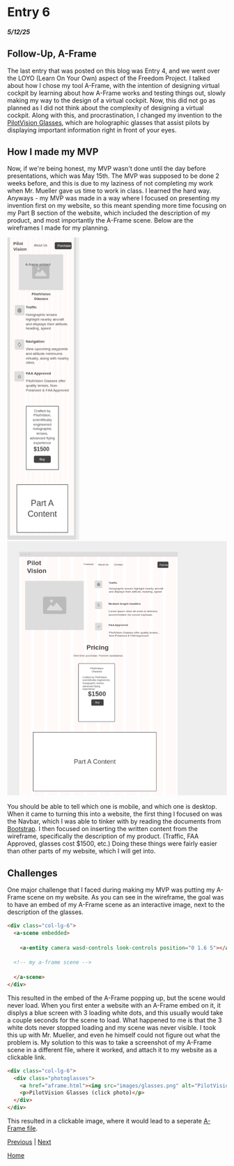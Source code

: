 # Entry 6
##### 5/12/25

## Follow-Up, A-Frame

The last entry that was posted on this blog was Entry 4, and we went over the LOYO (Learn On Your Own) aspect of the Freedom Project. I talked about how I chose my tool A-Frame, with the intention of designing virtual cockpit by learning about how A-Frame works and testing things out, slowly making my way to the design of a virtual cockpit. Now, this did not go as planned as I did not think about the complexity of designing a virtual cockpit. Along with this, and procrastination, I changed my invention to the [PilotVision Glasses](lucah8212.github.io/sep10-freedom-project), which are holographic glasses that assist pilots by displaying important information right in front of your eyes. 

## How I made my MVP

Now, if we're being honest, my MVP wasn't done until the day before presentations, which was May 15th. The MVP was supposed to be done 2 weeks before, and this is due to my laziness of not completing my work when Mr. Mueller gave us time to work in class. I learned the hard way. Anyways - my MVP was made in a way where I focused on presenting my invention first on my website, so this meant spending more time focusing on my Part B section of the website, which included the description of my product, and most importantly the A-Frame scene. Below are the wireframes I made for my planning.

<img src="../images/wireframe-sm.png" width='165' height='693'> <img src="../images/wireframe-lg.png" width='600'>

You should be able to tell which one is mobile, and which one is desktop. When it came to turning this into a website, the first thing I focused on was the Navbar, which I was able to tinker with by reading the documents from [Bootstrap](https://getbootstrap.com/docs/5.3/components/navbar/). I then focused on inserting the written content from the wireframe, specifically the description of my product. (Traffic, FAA Approved, glasses cost $1500, etc.) Doing these things were fairly easier than other parts of my website, which I will get into.

## Challenges

One major challenge that I faced during making my MVP was putting my A-Frame scene on my website. As you can see in the wireframe, the goal was to have an embed of my A-Frame scene as an interactive image, next to the description of the glasses. 

````html
<div class="col-lg-6">
  <a-scene embedded>

    <a-entity camera wasd-controls look-controls position="0 1.6 5"></a-entity>

  <!-- my a-frame scene -->

  </a-scene>
</div>
````

This resulted in the embed of the A-Frame popping up, but the scene would never load. When you first enter a website with an A-Frame embed on it, it displys a blue screen with 3 loading white dots, and this usually would take a couple seconds for the scene to load. What happened to me is that the 3 white dots never stopped loading and my scene was never visible. I took this up with Mr. Mueller, and even he himself could not figure out what the problem is. My solution to this was to take a screenshot of my A-Frame scene in a different file, where it worked, and attach it to my website as a clickable link.

````html
<div class="col-lg-6">
  <div class="photoglasses">
    <a href="aframe.html"><img src="images/glasses.png" alt="PilotVision Glasses" width="90%" height="70%"></a>
    <p>PilotVision Glasses (click photo)</p>
  </div>
</div>
````

This resulted in a clickable image, where it would lead to a seperate [A-Frame file](https://lucah8212.github.io/sep10-freedom-project/aframe.html).

[Previous](entry05.md) | [Next](entry07.md)

[Home](../README.md)
